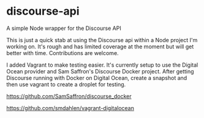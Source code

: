 discourse-api
=============

A simple Node wrapper for the Discourse API

This is just a quick stab at using the Discourse api within a Node project I'm working on. It's rough and has limited
coverage at the moment but will get better with time. Contributions are welcome.

I added Vagrant to make testing easier. It's currently setup to use the Digital Ocean provider and Sam Saffron's
Discourse Docker project. After getting Discourse running with Docker on Digital Ocean, create a snapshot and then
use vagrant to create a droplet for testing.

https://github.com/SamSaffron/discourse_docker

https://github.com/smdahlen/vagrant-digitalocean